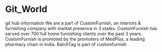 # Git_World
git hub information
We are a part of CustomFurnish, an interiors & furnishing company with market presence in 3 states. 
CustomFurnish has served over 700 full home furnishing clients over the past 3 years. 
CustomFurnish is promoted by the promoters of MedPlus, a leading pharmacy chain in India.
BatchTag is part of customfurnish

